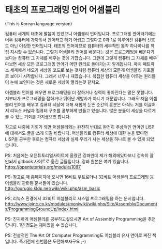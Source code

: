 # 태초의 프로그래밍 언어 어셈블리

(This is Korean language version)

컴퓨터 세계의 태초에 말씀이 있었으니 어셈블리 언어입니다.
프로그래밍 언어라기에는 너무 컴퓨터에 가까워서 언어라고 하기 어렵고
그렇다고 0과 1로 이루어진 컴퓨터 신호도 아닌 이상한 언어입니다.
태초의 언어이므로 컴퓨터의 세부적인 동작 하나하나를 직접 지시할 수 있습니다.
그렇기 어셈블리 언어를 배운다는 것은 프로그래밍을 배운다기보다는
컴퓨터 그 자체를 배우는 것에 가깝습니다.
그런데 그렇게 컴퓨터 그 자체를 배우다보면 세상 모든 프로그래밍 언어가
어떤 원리로 돌아가는지 알게됩니다.
마치 매트릭스 세계에서 네오가 세상을 코드로 보는 것처럼
컴퓨터 세상의 모든게 어셈블리 기호들로 보이기 시작합니다.
그래서 너무나 재밌습니다.
복잡한 컴퓨터 세상을 이루는 원리들이 눈에 보인다는 것은 새로운 세상이 열리는것 같지요.


어셈블리 언어를 배우면 프로그래밍을 더 잘하거나 실력이 좋아진다는 말은 못합니다.
저부터가 프로그래밍을 잘하거나 뛰어난 개발자가 아니기 때문입니다.
그래도 처음 어셈블리 언어를 배우고 컴퓨터 세상에 대해 새롭게 눈뜬 순간의 흥분은
아직도 저를 이끌어서 리눅스 커널과 컴퓨터 구조를 공부하게 만들고 있습니다.
많은 분들이 세상을 다르게 볼 수 있는 기회를 가지셨으면 합니다.

참고로 나중에 기회가 되면 어셈블리와는 완전히 반대로 완전히 추상적인 언어인 LISP에 대해서도
글을 쓰게 되길 바랍니다. 어셈블리로 컴퓨터 세상에 대한 눈을 떴다면
LISP을 공부한 후로는 컴퓨터 세상과 실제 우리가 사는 세상을 하나로 볼 수 있게 되었습니다.

PS: 처음에는 오픈튜토리얼사이트에 올렸던 강좌인데 제가 해외에있다보니 접속이 잘 안되서 gitbook 사이트로 옮긴 글들입니다. 강좌 원본은 여기 있습니다. 
https://opentutorials.org/module/1087

PS: 참고로 제 홈페이지에 오시면 16비트 부트로더나 32비트 어셈블리 프로그래밍 등 어셈블리 관련된 문서들이 있습니다. http://gurugio.kldp.net/wiki/wiki.php/asm_basic

PS: 리눅스 환경에서 32비트 어셈블리로 시스템 프로그래밍을 하는 문서입니다. http://www.joinc.co.kr/modules/moniwiki/wiki.php/Site/Assembly/Documents/ProgrammingGroundUp/index.html

PS: 진지하게 어셈블리를 공부하고싶으시면 Art of Assembly Programming을 추천합니다. 1년 정도는 재미있을 수 있습니다.

PS: 전설적인 The Art Of Computer Programming도 어셈블리 유사 언어로 써진 책입니다. 죽기전에 한번쯤은 도전해보자구요 ;-)
